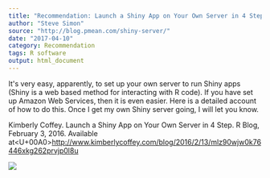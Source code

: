 ```yaml
---
title: "Recommendation: Launch a Shiny App on Your Own Server in 4 Steps"
author: "Steve Simon"
source: "http://blog.pmean.com/shiny-server/"
date: "2017-04-10"
category: Recommendation
tags: R software
output: html_document
---
```


It's very easy, apparently, to set up your own server to run Shiny apps
(Shiny is a web based method for interacting with R code). If you have
set up Amazon Web Services, then it is even easier. Here is a detailed
account of how to do this. Once I get my own Shiny server going, I will
let you know.

<!---More--->

Kimberly Coffey. Launch a Shiny App on Your Own Server in 4 Step. R
Blog, February 3, 2016. Available
at<U+00A0><http://www.kimberlycoffey.com/blog/2016/2/13/mlz90wjw0k76446xkg262prvjp0l8u>

![](../../../web/images/17/shiny-server01.png)




